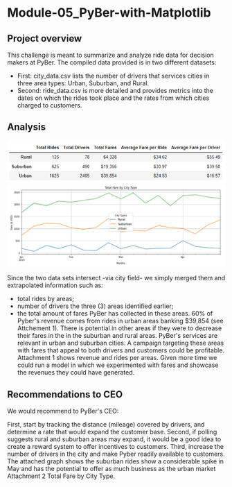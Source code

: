 # Module-05_PyBer-with-Matplotlib
## Project overview

This challenge is meant to summarize and analyze ride data for decision makers at PyBer. The compiled data provided is in two different datasets:

* First: city_data.csv lists the number of drivers that services cities in three area types: Urban, Suburban, and Rural.
* Second: ride_data.csv is more detailed and provides metrics into the dates on which the rides took place and the rates from which cities charged to customers.

## Analysis
![Rides and Fares by City Types ](https://github.com/ZacharyPascalar/Module-05_PyBer-with-Matplotlib/blob/main/Dataframe%20-%20PyBer.png)
![Total Far by City Type](https://github.com/ZacharyPascalar/Module-05_PyBer-with-Matplotlib/blob/main/Total%20Fare%20by%20City%20Type.png)

Since the two data sets intersect -via city field- we simply merged them and extrapolated information such as:

* total rides by areas;
* number of drivers the three (3) areas identified earlier;
* the total amount of fares PyBer has collected in these areas. 60% of Pyber's revenue comes from rides in urban areas banking $39,854 (see Attchement 1). There is potential in other areas if they were to decrease their fares in the in the suburban and rural areas. PyBer's services are relevant in urban and suburban cities. A campaign targeting these areas with fares that appeal to both drivers and customers could be profitable. Attachment 1 shows revenue and rides per areas. Given more time we could run a model in which we experimented with fares and showcase the revenues they could have generated.

## Recommendations to CEO

We would recommend to PyBer's CEO:

First, start by tracking the distance (mileage) covered by drivers, and determine a rate that would expand the customer base. Second, if polling suggests rural and suburban areas may expand, it would be a good idea to create a reward system to offer incentives to customers.
Third, increase the number of drivers in the city and make Pyber readily available to customers. The attached graph shows the suburban rides show a considerable spike in May and has the potential to offer as much business as the urban market Attachment 2 Total Fare by City Type.
